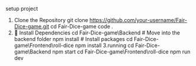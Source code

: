  setup project
1. Clone the Repository
git clone https://github.com/your-username/Fair-Dice-game.git
 cd Fair-Dice-game
 code .
2. 📌 Install Dependencies
cd Fair-Dice-game\Backend  # Move into the backend folder
npm install  # Install packages
cd Fair-Dice-game\Frontend\roll-dice
npm install
3.running
cd Fair-Dice-game\Backend
npm start
cd Fair-Dice-game\Frontend\roll-dice
npm run dev
